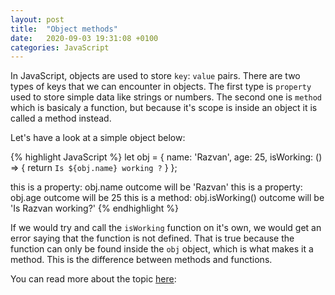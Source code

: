 ```yaml
---
layout: post
title:  "Object methods"
date:   2020-09-03 19:31:08 +0100
categories: JavaScript
---
```

In JavaScript, objects are used to store `key`: `value` pairs. There are two types of keys that we can encounter in objects. The first type is `property` used to store simple data like strings or numbers. The second one is `method` which is basicaly a function, but because it's scope is inside an object it is called a method instead.

Let's have a look at a simple object below:

{% highlight JavaScript %}
let obj = {
  name: 'Razvan',
  age: 25,
  isWorking: () => {
    return `Is ${obj.name} working ?`
  }
};

this is a property: obj.name outcome will be 'Razvan'
this is a property: obj.age outcome will be 25
this is a method: obj.isWorking() outcome will be 'Is Razvan working?' 
{% endhighlight %}

If we would try and call the `isWorking` function on it's own, we would get an error saying that the function is not defined. That is true because the function can only be found inside the `obj` object, which is what makes it a method.
This is the difference between methods and functions.

You can read more about the topic [here][javascript-info]:

[javascript-info]: https://javascript.info/object-methods


